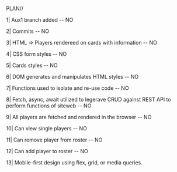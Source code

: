 PLAN//

1| Aux1 branch added -- NO

2| Commits -- NO

3| HTML => Players rendereed on cards with information -- NO

4| CSS form styles -- NO

5| Cards styles -- NO

6| DOM generates and manipulates HTML styles -- NO

7| Functions used to isolate and re-use code -- NO

8| Fetch, async, await utilized to legerave CRUD against REST API to perform functions of siteweb -- NO

9| All players are fetched and rendered in the browser -- NO

10| Can view single players -- NO

11| Can remove player from roster -- NO

12| Can add player to roster -- NO

13| Mobile-first design using flex, grid, or media queries.
